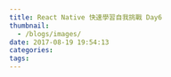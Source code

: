 ```yaml
---
title: React Native 快速學習自我挑戰 Day6
thumbnail:
  - /blogs/images/
date: 2017-08-19 19:54:13
categories:
tags:
---
```


